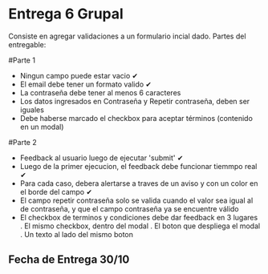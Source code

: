 # Entrega 6 Grupal
Consiste en agregar validaciones  a un formulario incial dado.
Partes del entregable:

#Parte 1
  - Ningun campo puede estar vacio ✔
  - El email debe tener un formato valido ✔
  - La contraseña debe tener al menos 6 caracteres
  - Los datos ingresados en Contraseña y Repetir contraseña, deben ser iguales
  - Debe haberse marcado el checkbox para aceptar términos (contenido en un modal)
  
#Parte 2
  - Feedback al usuario luego de ejecutar 'submit' ✔
  - Luego de la primer ejecucion, el feedback debe funcionar tiemmpo real ✔
  - Para cada caso, debera alertarse a traves de un aviso y con un color en el borde del campo ✔
  - El campo repetir contraseña solo se valida cuando el valor sea igual al de contraseña,
    y que el campo contraseña ya se encuentre válido
  - El checkbox de terminos y condiciones debe dar feedback en 3 lugares
    . El mismo checkbox, dentro del modal
    . El boton que despliega el modal
    . Un texto al lado del mismo boton
    
## Fecha de Entrega 30/10 ##
    
